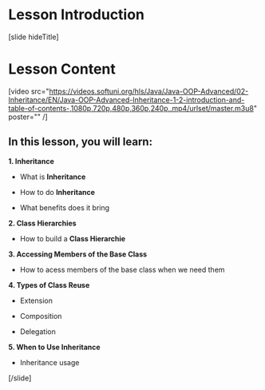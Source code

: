 # Lesson Introduction

[slide hideTitle]

# Lesson Content

[video src="https://videos.softuni.org/hls/Java/Java-OOP-Advanced/02-Inheritance/EN/Java-OOP-Advanced-Inheritance-1-2-introduction-and-table-of-contents-,1080p,720p,480p,360p,240p,.mp4/urlset/master.m3u8" poster="" /]

## In this lesson, you will learn:

**1. Inheritance**

- What is **Inheritance**

- How to do **Inheritance**

- What benefits does it bring

**2. Class Hierarchies**

- How to build a **Class Hierarchie**

**3. Accessing Members of the Base Class**

- How to acess members of the base class when we need them

**4. Types of Class Reuse**

- Extension

- Composition

- Delegation

**5. When to Use Inheritance**

- Inheritance usage
    
[/slide]
